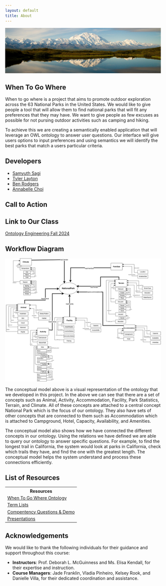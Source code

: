 ```yaml
---
layout: default
title: About
---
```


![Project Photo](images/denalNationalPark.jpg)
## When To Go Where

When to go where is a project that aims to promote outdoor exploration across the 63 National Parks in the United States. We would like to give people a tool that will allow them to find national parks that will fit any preferences that they may have. We want to give people as few excuses as possible for not pursing outdoor activities such as camping and hiking.

To achieve this we are creating a semantically enabled application that will leverage an OWL ontology to answer user questions. Our interface will give users options to input preferences and using semantics we will identify the best parks that match a users particular criteria.

## Developers

- [Samyuth Sagi](https://github.com/Samyuth)
- [Tyler Layton](https://github.com/TylerLayton123)
- [Ben Rodgers](https://github.com/benrodgers14)
- [Annabelle Choi](https://github.com/snoopy0328)

## Call to Action


## Link to Our Class
[Ontology Engineering Fall 2024](https://tw.rpi.edu/classes/ontology-engineering-fall-2024)

## Workflow Diagram
![Concept Map Subject Model](images/OE12_WhenToGoWhere_ConceptualModel.png)

The conceptual model above is a visual representation of the ontology that we developed in this project. In the above we can see that there are a set of concepts such as Animal, Activity, Accommodation, Facility, Park Statistics, Terrain, and Climate. All of these concepts are attached to a central concept National Park which is the focus of our ontology. They also have sets of other concepts that are connected to them such as Accommodation which is attached to Campground, Hotel, Capacity, Availability, and Amenities.
	
The conceptual model also shows how we have connected the different concepts in our ontology. Using the relations we have defined we are able to query our ontology to answer specific questions. For example, to find the longest trail in California, the system would look at parks in California, check which trails they have, and find the one with the greatest length. The conceptual model helps the system understand and process these connections efficiently.

## List of Resources

<table>
  <tr>
    <th>Resources</th>
  </tr>
  <tr>
    <td><a href="https://when-to-go-where--rpi-ontology-engineering.netlify.app/oe2024/when-to-go-where/ontology">When To Go Where Ontology</a></td>
  </tr>
  <tr>
    <td><a href="https://when-to-go-where--rpi-ontology-engineering.netlify.app/oe2024/when-to-go-where/termlist">Term Lists</a> </td>
  </tr>
  <tr>
    <td><a href="https://when-to-go-where--rpi-ontology-engineering.netlify.app/oe2024/when-to-go-where/demo">Compentency Questions & Demo</a> </td>
  </tr>
  <tr>
    <td><a href="https://when-to-go-where--rpi-ontology-engineering.netlify.app/oe2024/when-to-go-where/presentations">Presentations</a> </td>
  </tr>
</table>

## Acknowledgements

We would like to thank the following individuals for their guidance and support throughout this course:

- **Instructors**: Prof. Deborah L. McGuinness and Ms. Elisa Kendall, for their expertise and instruction.
- **Course Managers**: Jade Franklin, Vladia Pinheiro, Kelsey Rook, and Danielle Villa, for their dedicated coordination and assistance.